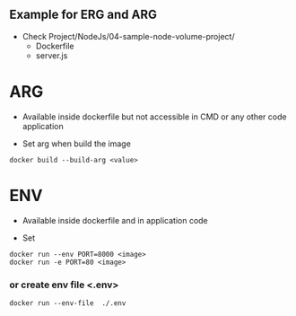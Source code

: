 ## Example for ERG and ARG
- Check  Project/NodeJs/04-sample-node-volume-project/
    - Dockerfile
    - server.js

# ARG
- Available inside dockerfile but not accessible in CMD or any other code application

- Set arg when build the image
```
docker build --build-arg <value>
```

# ENV
- Available inside dockerfile and in application code 

- Set 
```
docker run --env PORT=8000 <image>
docker run -e PORT=80 <image>
```
### or create env file <.env>
```
docker run --env-file  ./.env
```
